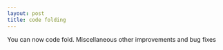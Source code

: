 ```yaml
---
layout: post
title: code folding
---
```

You can now code fold.
Miscellaneous other improvements and bug fixes
